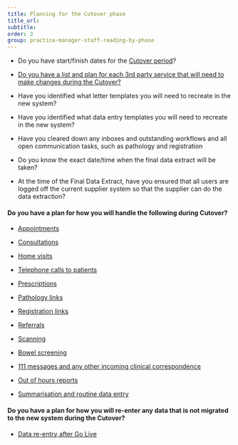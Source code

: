 ```yaml
---
title: Planning for the Cutover phase
title_url:
subtitle: 
order: 3
group: practice-manager-staff-reading-by-phase
---
```


* Do you have start/finish dates for the [Cutover period](/prm-practice-migration/guide/planning-for-cut-over)?

* [Do you have a list and plan for each 3rd party service that will need to make changes during the Cutover?](/prm-practice-migration/guide/pre-migration-tasks#notification-of-3rd-parties-and-links)

* Have you identified what letter templates you will need to recreate in the new system?

* Have you identified what data entry templates you will need to recreate in the new system?

* Have you cleared down any inboxes and outstanding workflows and all open communication tasks, such as pathology and registration

* Do you know the exact date/time when the final data extract will be taken?

* At the time of the Final Data Extract, have you ensured that all users are logged off the current supplier system so that the supplier can do the data extraction?

#### Do you have a plan for how you will handle the following during Cutover? 
<!-- [GAP] Will need to be restructured based on GP2GP -->
<!-- [Update] Links have been updated -->
* [Appointments](/prm-practice-migration/guide/planning-for-cut-over#appointments)

* [Consultations](/prm-practice-migration/blob/master/guide/05-planning-for-cut-over.md#consultations)

* [Home visits](/prm-practice-migration/blob/master/guide/05-planning-for-cut-over.md#home-visits)

* [Telephone calls to patients](/prm-practice-migration/blob/master/guide/05-planning-for-cut-over.md#telephone-calls-to-patients)

* [Prescriptions](/prm-practice-migration/blob/master/guide/05-planning-for-cut-over.md#prescriptions)

* [Pathology links](/prm-practice-migration/blob/master/guide/05-planning-for-cut-over.md#links)

* [Registration links](/prm-practice-migration/blob/master/guide/05-planning-for-cut-over.md#links)

* [Referrals](/prm-practice-migration/blob/master/guide/05-planning-for-cut-over.md#referrals)

* [Scanning](/prm-practice-migration/blob/master/guide/05-planning-for-cut-over.md#scanning)

* [Bowel screening](/prm-practice-migration/blob/master/guide/05-planning-for-cut-over.md#bowel-screening)

* [111 messages and any other incoming clinical correspondence](/prm-practice-migration/blob/master/guide/05-planning-for-cut-over.md#111-messagesincoming-clinical-correspondence--one-one-one-messages)

* [Out of hours reports](/prm-practice-migration/blob/master/guide/05-planning-for-cut-over.md#out-of-hours-out-of-hours)

* [Summarisation and routine data entry](/prm-practice-migration/blob/master/guide/05-planning-for-cut-over.md#summarisation-and-routine-data-entry--summarisation)


#### Do you have a plan for how you will re-enter any data that is not migrated to the new system during the Cutover?

* [Data re-entry after Go Live](/prm-practice-migration/guide/post-go-live#data-re-entry)
